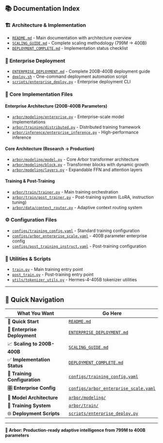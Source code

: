 ## 📚 Documentation Index

### 🏗️ **Architecture & Implementation**
- [`README.md`](README.md) - Main documentation with architecture overview
- [`SCALING_GUIDE.md`](SCALING_GUIDE.md) - Complete scaling methodology (799M → 400B)
- [`DEPLOYMENT_COMPLETE.md`](DEPLOYMENT_COMPLETE.md) - Implementation status checklist

### 🚀 **Enterprise Deployment**
- [`ENTERPRISE_DEPLOYMENT.md`](ENTERPRISE_DEPLOYMENT.md) - Complete 200B-400B deployment guide
- [`deploy.sh`](deploy.sh) - One-command deployment automation script
- [`scripts/enterprise_deploy.py`](scripts/enterprise_deploy.py) - Enterprise deployment CLI

### 🔧 **Core Implementation Files**

#### Enterprise Architecture (200B-400B Parameters)
- [`arbor/modeling/enterprise.py`](arbor/modeling/enterprise.py) - Enterprise-scale model implementations
- [`arbor/training/distributed.py`](arbor/training/distributed.py) - Distributed training framework  
- [`arbor/inference/enterprise_inference.py`](arbor/inference/enterprise_inference.py) - High-performance inference

#### Core Architecture (Research → Production)
- [`arbor/modeling/model.py`](arbor/modeling/model.py) - Core Arbor transformer architecture
- [`arbor/modeling/block.py`](arbor/modeling/block.py) - Transformer blocks with dynamic growth
- [`arbor/modeling/layers.py`](arbor/modeling/layers.py) - Expandable FFN and attention layers

#### Training & Post-Training
- [`arbor/train/trainer.py`](arbor/train/trainer.py) - Main training orchestration
- [`arbor/train/post_trainer.py`](arbor/train/post_trainer.py) - Post-training system (LoRA, instruction tuning)
- [`arbor/data/context_router.py`](arbor/data/context_router.py) - Adaptive context routing system

### ⚙️ **Configuration Files**
- [`configs/training_config.yaml`](configs/training_config.yaml) - Standard training configuration
- [`configs/arbor_enterprise_scale.yaml`](configs/arbor_enterprise_scale.yaml) - 400B parameter enterprise config
- [`configs/post_training_instruct.yaml`](configs/post_training_instruct.yaml) - Post-training configuration

### 🧪 **Utilities & Scripts**
- [`train.py`](train.py) - Main training entry point
- [`post_train.py`](post_train.py) - Post-training entry point
- [`utils/tokenizer_utils.py`](utils/tokenizer_utils.py) - Hermes-4-405B tokenizer utilities

---

## 🎯 Quick Navigation

| **What You Want** | **Go Here** |
|-------------------|-------------|
| 🚀 **Quick Start** | [`README.md`](README.md#-quick-start) |
| 🏢 **Enterprise Deployment** | [`ENTERPRISE_DEPLOYMENT.md`](ENTERPRISE_DEPLOYMENT.md) |
| 📈 **Scaling to 200B-400B** | [`SCALING_GUIDE.md`](SCALING_GUIDE.md) |
| ✅ **Implementation Status** | [`DEPLOYMENT_COMPLETE.md`](DEPLOYMENT_COMPLETE.md) |
| 🔧 **Training Configuration** | [`configs/training_config.yaml`](configs/training_config.yaml) |
| 🎛️ **Enterprise Config** | [`configs/arbor_enterprise_scale.yaml`](configs/arbor_enterprise_scale.yaml) |
| 🤖 **Model Architecture** | [`arbor/modeling/`](arbor/modeling/) |
| 🎯 **Training System** | [`arbor/train/`](arbor/train/) |
| 🌐 **Deployment Scripts** | [`scripts/enterprise_deploy.py`](scripts/enterprise_deploy.py) |

---

**🌳 Arbor: Production-ready adaptive intelligence from 799M to 400B parameters**
